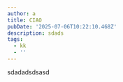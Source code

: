 ```yaml
---
author: a
title: CIAO
pubDate: '2025-07-06T10:22:10.468Z'
description: sdads
tags:
  - kk
  - ''
---
```

sdadadsdsasd
